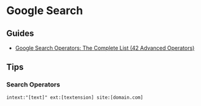 # Google Search

## Guides

- [Google Search Operators: The Complete List (42 Advanced Operators)](https://ahrefs.com/blog/google-advanced-search-operators/)

## Tips

### Search Operators

```txt
intext:"[text]" ext:[textension] site:[domain.com]
```
